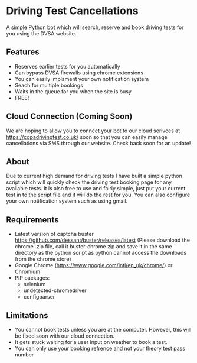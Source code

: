 # Driving Test Cancellations
A simple Python bot which will search, reserve and book driving tests for you using the DVSA website.

## Features
- Reserves earlier tests for you automatically
- Can bypass DVSA firewalls using chrome extensions
- You can easily implament your own notification system
- Seach for multiple bookings
- Waits in the queue for you when the site is busy
- FREE!

## Cloud Connection (Coming Soon)
We are hoping to allow you to connect your bot to our cloud serivces at https://copadrivingtest.co.uk/ soon so that you can easily manage cancellations via SMS through our website. Check back soon for an update!

## About
Due to current high demand for driving tests I have built a simple python script which will quickly check the driving test booking page for any available tests. It is also free to use and fairly simple, just put your current test in to the script file and it will do the rest for you. You can also configure your own notification system such as using gmail.

## Requirements
- Latest version of captcha buster https://github.com/dessant/buster/releases/latest (Please download the chrome .zip file, call it buster-chrome.zip and save it in the same directory as the python script as python cannot access the downloads from the chrome store)
- Google Chrome (https://www.google.com/intl/en_uk/chrome/) or Chromium
- PIP packages:
  - selenium
  - undetected-chromedriver
  - configparser

## Limitations
- You cannot book tests unless you are at the computer. However, this will be fixed soon with our cloud connection.
- It gets stuck waiting for a user input on weather to book a test.
- You can only use your booking refrence and not your theory test pass number
